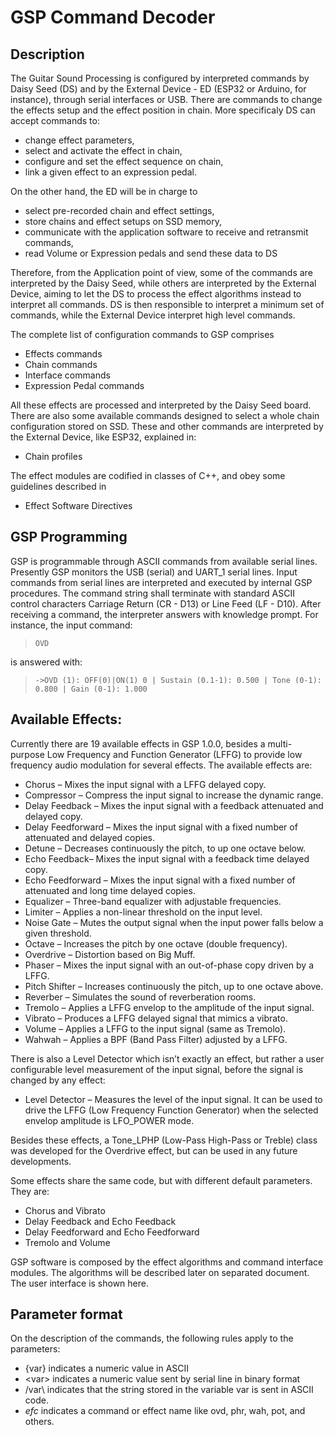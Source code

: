 # GSP Command Decoder

## Description 

The Guitar Sound Processing is configured by interpreted commands by Daisy Seed (DS) and by the External Device - ED (ESP32 or Arduino, for instance), through serial interfaces or USB. There are commands to change the effects setup and the effect position in chain. More specificaly DS can accept commands to:

- change effect parameters,
- select and activate the effect in chain,
- configure and set the effect sequence on chain,
- link a given effect to an expression pedal.

On the other hand, the ED will be in charge to

- select pre-recorded chain and effect settings,
- store chains and effect setups on SSD memory,
- communicate with the application software to receive and retransmit commands,
- read Volume or Expression pedals and send these data to DS

Therefore, from the Application point of view, some of the commands are interpreted by the Daisy Seed, while others are interpreted by the External Device, aiming to let the DS to process the effect algorithms instead to interpret all commands. DS is then responsible to interpret a minimum set of commands, while the External Device interpret high level commands. 

The complete list of configuration commands to GSP comprises

- Effects commands
- Chain commands
- Interface commands
- Expression Pedal commands

All these effects are processed and interpreted by the Daisy Seed board. There are also some available commands designed to select a whole chain configuration stored on SSD. These and other commands are interpreted by the External Device, like ESP32, explained in:

- Chain profiles

The effect modules are codified in classes of C++, and obey some guidelines described in

- Effect Software Directives

## GSP Programming 

GSP is programmable through ASCII commands from available serial lines. Presently GSP monitors the USB (serial) and UART_1 serial lines. Input commands from serial lines are interpreted and executed by internal GSP procedures. The command string shall terminate with standard ASCII control characters Carriage Return (CR - D13) or Line Feed (LF - D10). After receiving a command, the interpreter answers with knowledge prompt. For instance, the input command:

> ```OVD```

is answered with:

> ```->OVD (1): OFF(0)|ON(1) 0 | Sustain (0.1-1): 0.500 | Tone (0-1): 0.800 | Gain (0-1): 1.000```

## Available Effects:

Currently there are 19 available effects in GSP 1.0.0, besides a multi-purpose Low Frequency and Function Generator (LFFG) to provide low frequency audio modulation for several effects. The available effects are:

- Chorus – Mixes the input signal with a LFFG delayed copy.
- Compressor – Compress the input signal to increase the dynamic range.
- Delay Feedback – Mixes the input signal with a feedback attenuated and delayed copy.
- Delay Feedforward – Mixes the input signal with a fixed number of attenuated and delayed copies.
- Detune – Decreases continuously the pitch, to up one octave below.
- Echo Feedback– Mixes the input signal with a feedback time delayed copy.
- Echo Feedforward – Mixes the input signal with a fixed number of attenuated and long time delayed copies.
- Equalizer – Three-band equalizer with adjustable frequencies.
- Limiter – Applies a non-linear threshold on the input level.
- Noise Gate – Mutes the output signal when the input power falls below a given threshold.
- Octave – Increases the pitch by one octave (double frequency).
- Overdrive – Distortion based on Big Muff.
- Phaser – Mixes the input signal with an out-of-phase copy driven by a LFFG.
- Pitch Shifter – Increases continuously the pitch, up to one octave above.
- Reverber – Simulates the sound of reverberation rooms.
- Tremolo – Applies a LFFG envelop to the amplitude of the input signal.
- Vibrato – Produces a LFFG delayed signal that mimics a vibrato.
- Volume – Applies a LFFG to the input signal (same as Tremolo).
- Wahwah – Applies a BPF (Band Pass Filter) adjusted by a LFFG.

There is also a Level Detector which isn’t exactly an effect, but rather a user configurable level measurement of the input signal, before the signal is changed by any effect:

- Level Detector – Measures the level of the input signal. It can be used to drive the LFFG (Low Frequency Function Generator) when the selected envelop amplitude is LFO_POWER mode.

Besides these effects, a Tone_LPHP (Low-Pass High-Pass or Treble) class was developed for the Overdrive effect, but can be used in any future developments.

Some effects share the same code, but with different default parameters. They are:

- Chorus and Vibrato
- Delay Feedback and Echo Feedback
- Delay Feedforward and Echo Feedforward
- Tremolo and Volume

GSP software is composed by the effect algorithms and command interface modules. The algorithms will be described later on separated document. The user interface is shown here.

## Parameter format

On the description of the commands, the following rules apply to the parameters:
 
- {var} indicates a numeric value in ASCII
- \<var\> indicates a numeric value sent by serial line in binary format
- /var\ indicates that the string stored in the variable var is sent in ASCII code.
- *efc* indicates a command or effect name like ovd, phr, wah, pot, and others.

